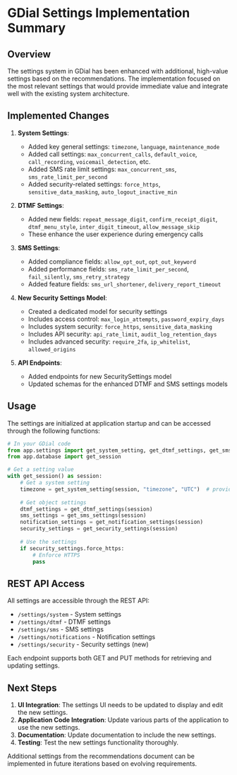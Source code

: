 # GDial Settings Implementation Summary

## Overview

The settings system in GDial has been enhanced with additional, high-value settings based on the recommendations. The implementation focused on the most relevant settings that would provide immediate value and integrate well with the existing system architecture.

## Implemented Changes

1. **System Settings**:
   - Added key general settings: `timezone`, `language`, `maintenance_mode`
   - Added call settings: `max_concurrent_calls`, `default_voice`, `call_recording`, `voicemail_detection`, etc.
   - Added SMS rate limit settings: `max_concurrent_sms`, `sms_rate_limit_per_second`
   - Added security-related settings: `force_https`, `sensitive_data_masking`, `auto_logout_inactive_min`

2. **DTMF Settings**:
   - Added new fields: `repeat_message_digit`, `confirm_receipt_digit`, `dtmf_menu_style`, `inter_digit_timeout`, `allow_message_skip`
   - These enhance the user experience during emergency calls

3. **SMS Settings**:
   - Added compliance fields: `allow_opt_out`, `opt_out_keyword`
   - Added performance fields: `sms_rate_limit_per_second`, `fail_silently`, `sms_retry_strategy`
   - Added feature fields: `sms_url_shortener`, `delivery_report_timeout`

4. **New Security Settings Model**:
   - Created a dedicated model for security settings
   - Includes access control: `max_login_attempts`, `password_expiry_days`
   - Includes system security: `force_https`, `sensitive_data_masking`
   - Includes API security: `api_rate_limit`, `audit_log_retention_days`
   - Includes advanced security: `require_2fa`, `ip_whitelist`, `allowed_origins`

5. **API Endpoints**:
   - Added endpoints for new SecuritySettings model
   - Updated schemas for the enhanced DTMF and SMS settings models

## Usage

The settings are initialized at application startup and can be accessed through the following functions:

```python
# In your GDial code
from app.settings import get_system_setting, get_dtmf_settings, get_sms_settings, get_notification_settings, get_security_settings
from app.database import get_session

# Get a setting value
with get_session() as session:
    # Get a system setting
    timezone = get_system_setting(session, "timezone", "UTC")  # provides default value if not set
    
    # Get object settings
    dtmf_settings = get_dtmf_settings(session)
    sms_settings = get_sms_settings(session)
    notification_settings = get_notification_settings(session)
    security_settings = get_security_settings(session)
    
    # Use the settings
    if security_settings.force_https:
        # Enforce HTTPS
        pass
```

## REST API Access

All settings are accessible through the REST API:

- `/settings/system` - System settings
- `/settings/dtmf` - DTMF settings
- `/settings/sms` - SMS settings
- `/settings/notifications` - Notification settings 
- `/settings/security` - Security settings (new)

Each endpoint supports both GET and PUT methods for retrieving and updating settings.

## Next Steps

1. **UI Integration**: The settings UI needs to be updated to display and edit the new settings.
2. **Application Code Integration**: Update various parts of the application to use the new settings.
3. **Documentation**: Update documentation to include the new settings.
4. **Testing**: Test the new settings functionality thoroughly.

Additional settings from the recommendations document can be implemented in future iterations based on evolving requirements.